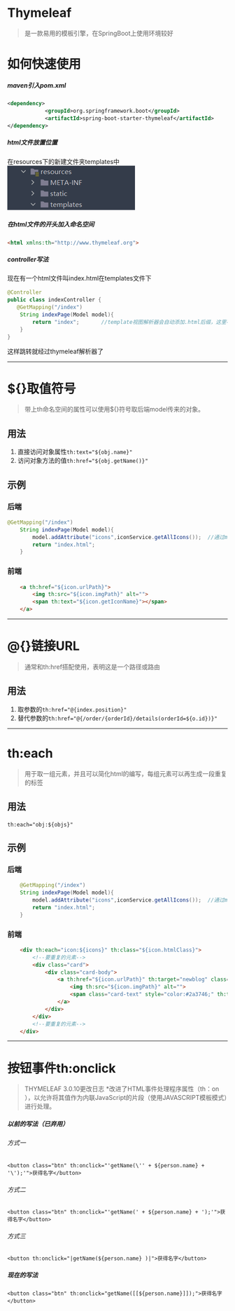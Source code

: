 # Thymeleaf
>是一款易用的模板引擎，在SpringBoot上使用环境较好

# 如何快速使用
##### maven引入pom.xml
```xml
<dependency>
            <groupId>org.springframework.boot</groupId>
            <artifactId>spring-boot-starter-thymeleaf</artifactId>
</dependency>
```

##### html文件放置位置
在resources下的新建文件夹templates中
![t-1](img/thymeleaf-1.png)

##### 在html文件的开头加入命名空间
```html
<html xmlns:th="http://www.thymeleaf.org">
```
##### controller写法
现在有一个html文件叫index.html在templates文件下
```java
@Controller
public class indexController {
   @GetMapping("/index")
    String indexPage(Model model){
        return "index";       //template视图解析器会自动添加.html后缀，这里不用加
    }
}
```
这样跳转就经过thymeleaf解析器了

---


# ${}取值符号
> 带上th命名空间的属性可以使用${}符号取后端model传来的对象。

## 用法
1. 直接访问对象属性`th:text="${obj.name}"`  
2. 访问对象方法的值`th:href="${obj.getName()}"`

## 示例
### 后端
```java
@GetMapping("/index")
    String indexPage(Model model){
        model.addAttribute("icons",iconService.getAllIcons());  //通过model的addAttribute()方法
        return "index.html";
    }
```
### 前端
```html
    <a th:href="${icon.urlPath}">
        <img th:src="${icon.imgPath}" alt="">
        <span th:text="${icon.getIconName}"></span>
    </a>
```
---


# @{}链接URL
> 通常和th:href搭配使用，表明这是一个路径或路由

## 用法
1. 取参数的`th:href="@{index.position}"`
2. 替代参数的`th:href="@{/order/{orderId}/details(orderId=${o.id})}"`


---


# th:each
>用于取一组元素，并且可以简化html的编写，每组元素可以再生成一段重复的标签

## 用法
`th:each="obj:${objs}"`

## 示例
### 后端
```java
    @GetMapping("/index")
    String indexPage(Model model){
        model.addAttribute("icons",iconService.getAllIcons());  //通过model的addAttribute()方法
        return "index.html";
    }
```

### 前端
```html
    <div th:each="icon:${icons}" th:class="${icon.htmlClass}">                       
        <!--要重复的元素-->
        <div class="card">
            <div class="card-body">
                <a th:href="${icon.urlPath}" th:target="newblog" class="logoContent">
                    <img th:src="${icon.imgPath}" alt="">
                    <span class="card-text" style="color:#2a3746;" th:text="${icon.iconName}"></span>
                </a>
            </div>
        </div>
        <!--要重复的元素-->
    </div>
```
---







# 按钮事件th:onclick 
>THYMELEAF 3.0.10更改日志
>*改进了HTML事件处理程序属性（th：on ），以允许将其值作为内联JavaScript的片段（使用JAVASCRIPT模板模式）进行处理。

##### 以前的写法（已弃用）
###### 方式一
`<button class="btn" th:onclick="'getName(\'' + ${person.name} + '\');'">获得名字</button>`

###### 方式二
`<button class="btn" th:onclick="'getName(' + ${person.name} + ');'">获得名字</button>`

###### 方式三
`<button th:onclick="|getName(${person.name} )|">获得名字</button>`

##### 现在的写法
`<button class="btn" th:onclick="getName([[${person.name}]]);">获得名字</button>`
